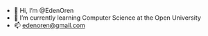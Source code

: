 - 👋 Hi, I’m @EdenOren
- 🌱 I’m currently learning Computer Science at the Open University
- 📫 edenoren@gmail.com
